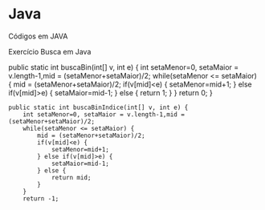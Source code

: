 # Java
Códigos em JAVA  

Exercício Busca em  Java

public static int buscaBin(int[] v, int e) {
		int setaMenor=0, setaMaior = v.length-1,mid = (setaMenor+setaMaior)/2;
		while(setaMenor <= setaMaior) {
			mid = (setaMenor+setaMaior)/2;
			if(v[mid]<e) {
				setaMenor=mid+1;
			} else if(v[mid]>e) {
				setaMaior=mid-1;
			} else {
				return 1;
			}
		}
		return 0;
	}
	
	public static int buscaBinIndice(int[] v, int e) {
		int setaMenor=0, setaMaior = v.length-1,mid = (setaMenor+setaMaior)/2;
		while(setaMenor <= setaMaior) {
			mid = (setaMenor+setaMaior)/2;
			if(v[mid]<e) {
				setaMenor=mid+1;
			} else if(v[mid]>e) {
				setaMaior=mid-1;
			} else {
				return mid;
			}
		}
		return -1;
